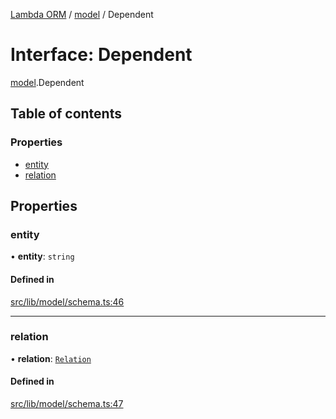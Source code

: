 [Lambda ORM](../README.md) / [model](../modules/model.md) / Dependent

# Interface: Dependent

[model](../modules/model.md).Dependent

## Table of contents

### Properties

- [entity](model.Dependent.md#entity)
- [relation](model.Dependent.md#relation)

## Properties

### entity

• **entity**: `string`

#### Defined in

[src/lib/model/schema.ts:46](https://github.com/FlavioLionelRita/lambdaorm/blob/0fd718a/src/lib/model/schema.ts#L46)

___

### relation

• **relation**: [`Relation`](model.Relation.md)

#### Defined in

[src/lib/model/schema.ts:47](https://github.com/FlavioLionelRita/lambdaorm/blob/0fd718a/src/lib/model/schema.ts#L47)
